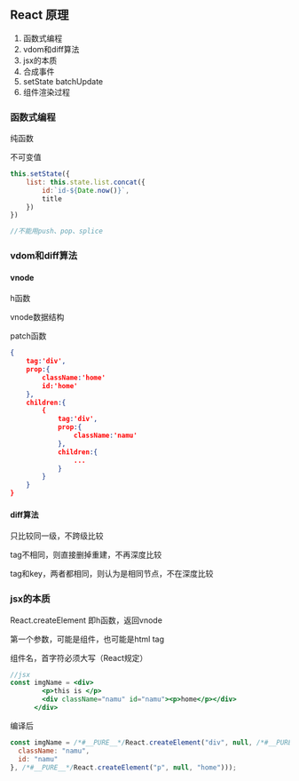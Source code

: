 ## React 原理

1. 函数式编程
2. vdom和diff算法
3. jsx的本质
4. 合成事件
5. setState  batchUpdate
6. 组件渲染过程

### 函数式编程

纯函数

不可变值

```js
this.setState({
	list: this.state.list.concat({
		id:`id-${Date.now()}`,
		title
	})
})

//不能用push、pop、splice
```

### vdom和diff算法

#### vnode

h函数

vnode数据结构

patch函数

```json
{
	tag:'div',
	prop:{
		className:'home'
		id:'home'
	},
	children:{
		{
			tag:'div',
			prop:{
				className:'namu'
			},
			children:{
				...
			}
		}
	}
}
```



#### diff算法

只比较同一级，不跨级比较

tag不相同，则直接删掉重建，不再深度比较

tag和key，两者都相同，则认为是相同节点，不在深度比较

### jsx的本质

React.createElement 即h函数，返回vnode

第一个参数，可能是组件，也可能是html tag

组件名，首字符必须大写（React规定）

```jsx
//jsx
const imgName = <div>
        <p>this is </p>
        <div className="namu" id="namu"><p>home</p></div>
      </div>
```

编译后

```js
const imgName = /*#__PURE__*/React.createElement("div", null, /*#__PURE__*/React.createElement("p", null, "this is "), /*#__PURE__*/React.createElement("div", {
  className: "namu",
  id: "namu"
}, /*#__PURE__*/React.createElement("p", null, "home")));
```


